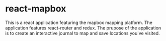 # react-mapbox
This is a react application featuring the mapbox mapping platform. The application features react-router and redux. The prupose of the application is to create an interactive journal to map and save locations you've visited.

